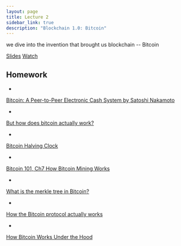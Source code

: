 ```yaml
---
layout: page
title: Lecture 2
sidebar_link: true
description: "Blockchain 1.0: Bitcoin"
---
```


<p class="message">
  we dive into the invention that brought us blockchain -- Bitcoin
</p>

<a href="lectures/TIBA_ItB_f20_lec2.pdf">Slides</a>
<a href="https://youtu.be/GHe_pCEGE0w">Watch</a>


## Homework
* <a href="https://bitcoin.org/bitcoin.pdf">
Bitcoin: A Peer-to-Peer Electronic Cash System by Satoshi Nakamoto
 </a>
* <a href="https://www.youtube.com/watch?v=bBC-nXj3Ng4">
But how does bitcoin actually work?
 </a>
* <a href="https://www.buybitcoinworldwide.com/bitcoin-clock/">
Bitcoin Halving Clock
 </a>
* <a href="https://www.coindesk.com/learn/bitcoin-101/how-bitcoin-mining-works">
Bitcoin 101, Ch7 How Bitcoin Mining Works
 </a>
* <a href="https://www.youtube.com/watch?v=V6gLY-1G4Mc">
What is the merkle tree in Bitcoin?
 </a>
* <a href="http://www.michaelnielsen.org/ddi/how-the-bitcoin-protocol-actually-works">
How the Bitcoin protocol actually works
 </a>
* <a href="https://www.youtube.com/watch?v=Lx9zgZCMqXE">
How Bitcoin Works Under the Hood
 </a>

